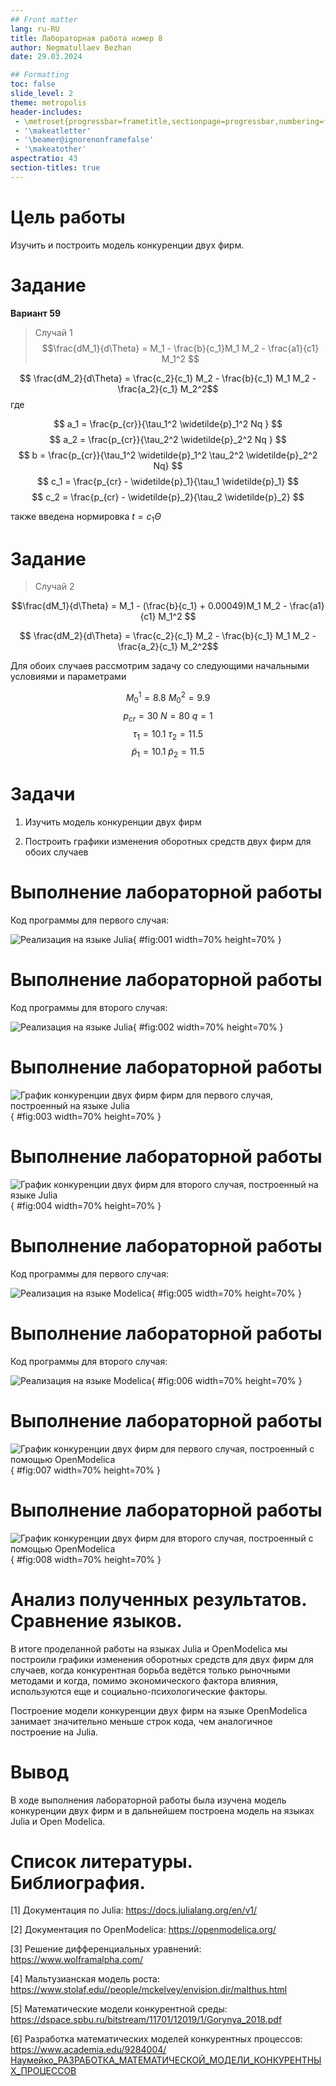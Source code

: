 ```yaml
---
## Front matter
lang: ru-RU
title: Лабораторная работа номер 8
author: Negmatullaev Bezhan 
date: 29.03.2024

## Formatting
toc: false
slide_level: 2
theme: metropolis
header-includes: 
 - \metroset{progressbar=frametitle,sectionpage=progressbar,numbering=fraction}
 - '\makeatletter'
 - '\beamer@ignorenonframefalse'
 - '\makeatother'
aspectratio: 43
section-titles: true
---
```


# Цель работы

Изучить и построить модель конкуренции двух фирм.

# Задание

**Вариант 59**

>Случай 1
$$\frac{dM_1}{d\Theta} = M_1 - \frac{b}{c_1}M_1 M_2 - \frac{a1}{c1} M_1^2 $$

$$ \frac{dM_2}{d\Theta} = \frac{c_2}{c_1} M_2 - \frac{b}{c_1} M_1 M_2 - \frac{a_2}{c_1} M_2^2$$
где 

$$ a_1 = \frac{p_{cr}}{\tau_1^2 \widetilde{p}_1^2 Nq } $$
$$ a_2 = \frac{p_{cr}}{\tau_2^2 \widetilde{p}_2^2 Nq } $$ 
$$ b = \frac{p_{cr}}{\tau_1^2 \widetilde{p}_1^2 \tau_2^2 \widetilde{p}_2^2 Nq} $$
$$ c_1 = \frac{p_{cr} - \widetilde{p}_1}{\tau_1 \widetilde{p}_1} $$
$$ c_2 = \frac{p_{cr} - \widetilde{p}_2}{\tau_2 \widetilde{p}_2} $$

также введена нормировка $t = c_1 \Theta$

# Задание

>Случай 2

$$\frac{dM_1}{d\Theta} = M_1 - (\frac{b}{c_1} + 0.00049)M_1 M_2 - \frac{a1}{c1} M_1^2 $$

$$ \frac{dM_2}{d\Theta} = \frac{c_2}{c_1} M_2 - \frac{b}{c_1} M_1 M_2 - \frac{a_2}{c_1} M_2^2$$

Для обоих случаев рассмотрим задачу со следующими начальными условиями и параметрами

$$ M_0^1=8.8 \: M_0^2=9.9 $$
$$ p_{cr}=30 \: N=80 \: q=1 $$
$$ \tau_1=10.1 \: \tau_2=11.5 $$
$$ \widetilde{p}_1=10.1 \: \widetilde{p}_2=11.5 $$

# Задачи

1.	Изучить модель конкуренции двух фирм

2.	Построить графики изменения оборотных средств двух фирм для обоих случаев

# Выполнение лабораторной работы

Код программы для первого случая:

![Реализация на языке Julia](Screens/1.PNG){ #fig:001 width=70% height=70% }

# Выполнение лабораторной работы

Код программы для второго случая:

![Реализация на языке Julia](Screens/2.PNG){ #fig:002 width=70% height=70% }

# Выполнение лабораторной работы

![График конкуренции двух фирм фирм для первого случая, построенный на языке Julia](Screens/jl1.PNG){ #fig:003 width=70% height=70% }


# Выполнение лабораторной работы

![График конкуренции двух фирм для второго случая, построенный на языке Julia](Screens/jl2.PNG){ #fig:004 width=70% height=70% }

# Выполнение лабораторной работы

Код программы для первого случая:

![Реализация на языке Modelica](Screens/3.PNG){ #fig:005 width=70% height=70% }

# Выполнение лабораторной работы

Код программы для второго случая:

![Реализация на языке Modelica](Screens/4.PNG){ #fig:006 width=70% height=70% }

# Выполнение лабораторной работы

![График конкуренции двух фирм для первого случая, построенный с помощью OpenModelica](Screens/mo1.PNG){ #fig:007 width=70% height=70% }

# Выполнение лабораторной работы

![График конкуренции двух фирм для второго случая, построенный с помощью OpenModelica](Screens/mo2.PNG){ #fig:008 width=70% height=70% }

# Анализ полученных результатов. Сравнение языков.

В итоге проделанной работы на языках Julia и OpenModelica мы построили графики изменения оборотных средств для двух фирм для случаев, когда конкурентная борьба ведётся только рыночными методами и когда, помимо экономического фактора влияния, используются еще и социально-психологические факторы. 

Построение модели конкуренции двух фирм на языке OpenModelica занимает значительно меньше строк кода, чем аналогичное построение на Julia.

# Вывод

В ходе выполнения лабораторной работы была изучена модель конкуренции двух фирм и в дальнейшем построена модель на языках Julia и Open Modelica.

# Список литературы. Библиография.

[1] Документация по Julia: https://docs.julialang.org/en/v1/

[2] Документация по OpenModelica: https://openmodelica.org/

[3] Решение дифференциальных уравнений: https://www.wolframalpha.com/

[4] Мальтузианская модель роста: https://www.stolaf.edu//people/mckelvey/envision.dir/malthus.html

[5] Математические модели конкурентной среды: https://dspace.spbu.ru/bitstream/11701/12019/1/Gorynya_2018.pdf

[6] Разработка математических моделей конкурентных процессов: https://www.academia.edu/9284004/Наумейко_РАЗРАБОТКА_МАТЕМАТИЧЕСКОЙ_МОДЕЛИ_КОНКУРЕНТНЫХ_ПРОЦЕССОВ 